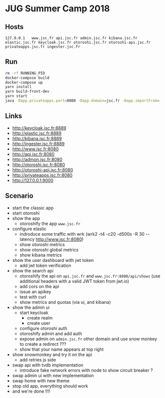 # JUG Summer Camp 2018

## Hosts

```
127.0.0.1   www.jsc.fr api.jsc.fr admin.jsc.fr kibana.jsc.fr elastic.jsc.fr keycloak.jsc.fr otoroshi.jsc.fr otoroshi-api.jsc.fr privateapps.jsc.fr ingester.jsc.fr
```

## Run

```sh
rm -rf RUNNING_PID
docker-compose build
docker-compose up
yarn install
yarn build-front-dev
yarn start
java -Dapp.privateapps.port=8080 -Dapp.domain=jsc.fr -Dapp.importFrom=./config/otoroshi.json -jar $OTO_BIN/otoroshi.jar
```

## Links

* http://keycloak.jsc.fr:8889
* http://elastic.jsc.fr:8889
* http://kibana.jsc.fr:8889
* http://ingester.jsc.fr:8889
* http://www.jsc.fr:8080
* http://api.jsc.fr:8080 
* http://admon.jsc.fr:8080 
* http://otoroshi.jsc.fr:8080
* http://otoroshi-api.jsc.fr:8080
* http://privateapps.jsc.fr:8080
* http://127.0.0.1:9000

## Scenario

* start the classic app
* start otoroshi
* show the app
  * otoroshify the app `www.jsc.fr`
* configure elastic
  * indroduce some traffic with wrk (wrk2  -t4 -c20 -d500s -R 30 --latency http://www.jsc.fr:8080)
  * show otoroshi metrics
  * show otoroshi global metrics
  * show kibana metrics
* show the user dashboard with jwt token
  * add jwt token verification
* show the search api
  * otoroshify the api on `api.jsc.fr` and `www.jsc.fr:8080/api/shows` (use additional headers with a valid JWT token from jwt.io)
  * add cors on the api
  * issue an apikey
  * test with curl
  * show metrics and quotas (via ui, and kibana)
* show the admin ui
  * start keycloak
    * create realm
    * create user
  * configure otoroshi auth 
  * otoroshify admin and add auth 
  * expose admin on `admin.jsc.fr` other domain and use snow monkey to create a redirect ???
  * show that your name appears at top right
* show snowmonkey and try it on the api
  * add retries js side
* swap api with tvdb implementation 
  * introduce fake network errors with node to show circuit breaker ?
* swap admin ui with new implementation
* swap home with new theme
* stop old app, everything should work
* and we're done !!!!


